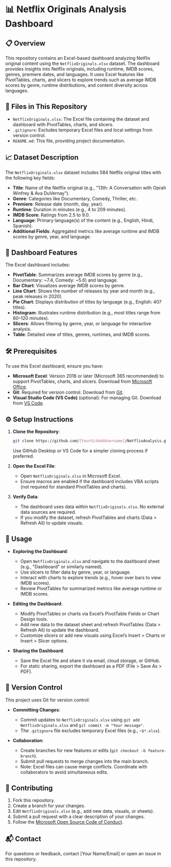 # 📊 Netflix Originals Analysis Dashboard

## 📋 Overview
This repository contains an Excel-based dashboard analyzing Netflix original content using the `NetflixOriginals.xlsx` dataset. The dashboard provides insights into Netflix originals, including runtime, IMDB scores, genres, premiere dates, and languages. It uses Excel features like PivotTables, charts, and slicers to explore trends such as average IMDB scores by genre, runtime distributions, and content diversity across languages.

## 📂 Files in This Repository
- `NetflixOriginals.xlsx`: The Excel file containing the dataset and dashboard with PivotTables, charts, and slicers.
- `.gitignore`: Excludes temporary Excel files and local settings from version control.
- `README.md`: This file, providing project documentation.

## 📈 Dataset Description
The `NetflixOriginals.xlsx` dataset includes 584 Netflix original titles with the following key fields:
- **Title**: Name of the Netflix original (e.g., "13th: A Conversation with Oprah Winfrey & Ava DuVernay").
- **Genre**: Categories like Documentary, Comedy, Thriller, etc.
- **Premiere**: Release date (month, day, year).
- **Runtime**: Duration in minutes (e.g., 4 to 209 minutes).
- **IMDB Score**: Ratings from 2.5 to 9.0.
- **Language**: Primary language(s) of the content (e.g., English, Hindi, Spanish).
- **Additional Fields**: Aggregated metrics like average runtime and IMDB scores by genre, year, and language.

## 🎨 Dashboard Features
The Excel dashboard includes:
- **PivotTable**: Summarizes average IMDB scores by genre (e.g., Documentary: ~7.4, Comedy: ~5.6) and language.
- **Bar Chart**: Visualizes average IMDB scores by genre.
- **Line Chart**: Shows the number of releases by year and month (e.g., peak releases in 2020).
- **Pie Chart**: Displays distribution of titles by language (e.g., English: 407 titles).
- **Histogram**: Illustrates runtime distribution (e.g., most titles range from 80–120 minutes).
- **Slicers**: Allows filtering by genre, year, or language for interactive analysis.
- **Table**: Detailed view of titles, genres, runtimes, and IMDB scores.

## 🛠️ Prerequisites
To use this Excel dashboard, ensure you have:
- **Microsoft Excel**: Version 2016 or later (Microsoft 365 recommended) to support PivotTables, charts, and slicers. Download from [Microsoft Office](https://www.microsoft.com/en-us/microsoft-365/excel).
- **Git**: Required for version control. Download from [Git](https://git-scm.com/downloads).
- **Visual Studio Code (VS Code)** (optional): For managing Git. Download from [VS Code](https://code.visualstudio.com/).

## ⚙️ Setup Instructions
1. **Clone the Repository**:
   ```bash
   git clone https://github.com/[YourGitHubUsername]/NetflixAnalysis.git
   ```
   Use GitHub Desktop or VS Code for a simpler cloning process if preferred.

2. **Open the Excel File**:
   - Open `NetflixOriginals.xlsx` in Microsoft Excel.
   - Ensure macros are enabled if the dashboard includes VBA scripts (not required for standard PivotTables and charts).

3. **Verify Data**:
   - The dashboard uses data within `NetflixOriginals.xlsx`. No external data sources are required.
   - If you modify the dataset, refresh PivotTables and charts (Data > Refresh All) to update visuals.

## 🚀 Usage
- **Exploring the Dashboard**:
  - Open `NetflixOriginals.xlsx` and navigate to the dashboard sheet (e.g., "Dashboard" or similarly named).
  - Use slicers to filter data by genre, year, or language.
  - Interact with charts to explore trends (e.g., hover over bars to view IMDB scores).
  - Review PivotTables for summarized metrics like average runtime or IMDB scores.

- **Editing the Dashboard**:
  - Modify PivotTables or charts via Excel’s PivotTable Fields or Chart Design tools.
  - Add new data to the dataset sheet and refresh PivotTables (Data > Refresh All) to update the dashboard.
  - Customize slicers or add new visuals using Excel’s Insert > Charts or Insert > Slicer options.

- **Sharing the Dashboard**:
  - Save the Excel file and share it via email, cloud storage, or GitHub.
  - For static sharing, export the dashboard as a PDF (File > Save As > PDF).

## 🔄 Version Control
This project uses Git for version control:
- **Committing Changes**:
  - Commit updates to `NetflixOriginals.xlsx` using `git add NetflixOriginals.xlsx` and `git commit -m "Your message"`.
  - The `.gitignore` file excludes temporary Excel files (e.g., `~$*.xlsx`).

- **Collaboration**:
  - Create branches for new features or edits (`git checkout -b feature-branch`).
  - Submit pull requests to merge changes into the main branch.
  - Note: Excel files can cause merge conflicts. Coordinate with collaborators to avoid simultaneous edits.

## 🤝 Contributing
1. Fork this repository.
2. Create a branch for your changes.
3. Edit `NetflixOriginals.xlsx` (e.g., add new data, visuals, or sheets).
4. Submit a pull request with a clear description of your changes.
5. Follow the [Microsoft Open Source Code of Conduct](https://opensource.microsoft.com/codeofconduct/).

## 📬 Contact
For questions or feedback, contact [Your Name/Email] or open an issue in this repository.
